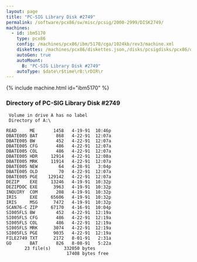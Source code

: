 ```yaml
---
layout: page
title: "PC-SIG Library Disk #2749"
permalink: /software/pcx86/sw/misc/pcsig/2000-2999/DISK2749/
machines:
  - id: ibm5170
    type: pcx86
    config: /machines/pcx86/ibm/5170/cga/1024kb/rev3/machine.xml
    diskettes: /machines/pcx86/diskettes.json,/disks/pcsigdisks/pcx86/diskettes.json
    autoGen: true
    autoMount:
      B: "PC-SIG Library Disk #2749"
    autoType: $date\r$time\rB:\rDIR\r
---
```


{% include machine.html id="ibm5170" %}

### Directory of PC-SIG Library Disk #2749

     Volume in drive A has no label
     Directory of A:\

    READ     ME       1458   4-19-91  10:46p
    DBATE005 BAT       868   4-22-91  12:07a
    DBATE005 BW        452   4-22-91  12:07a
    DBATE005 CFG       486   4-22-91  12:07a
    DBATE005 COL       486   4-22-91  12:07a
    DBATE005 HDR     12914   4-22-91  12:08a
    DBATE005 MRK     11914   4-22-91  12:07a
    DBATE005 NEW        64   4-28-91   3:04p
    DBATE005 OLD        70   4-22-91  12:07a
    DBATE005 PGE    129142   4-22-91  12:07a
    DEZIP    EXE     13246   4-19-91  10:32p
    DEZIPDOC EXE      3963   4-19-91  10:32p
    INQUIRY  COM       208   4-19-91  10:32p
    IRIS     EXE     65606   4-19-91  10:32p
    IRIS     MSG      7472   4-19-91  10:32p
    SCAN76-C ZIP     67170   4-16-91  10:04p
    SI005FLS BW        452   4-22-91  12:19a
    SI005FLS CFG       486   4-22-91  12:19a
    SI005FLS COL       486   4-22-91  12:19a
    SI005FLS MRK      3074   4-22-91  12:19a
    SI005FLS PGE      9035   4-22-91  12:19a
    FILE2749 TXT      2172   8-01-91   2:31a
    GO       BAT       826   8-08-91   5:22a
           23 file(s)     332050 bytes
                           17408 bytes free
